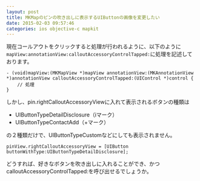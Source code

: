 ```yaml
---
layout: post
title: MKMapのピンの吹き出しに表示するUIButtonの画像を変更したい
date: 2015-02-03 09:57:46
categories: ios objective-c mapkit
---
```

<p>現在コールアウトをクリックすると処理が行われるように、以下のように<code>mapView:annotationView:calloutAccessoryControlTapped:</code>に処理を記述しております。</p>

```
- (void)mapView:(MKMapView *)mapView annotationView:(MKAnnotationView *)annotationView calloutAccessoryControlTapped:(UIControl *)control { 
    // 処理
}
```

<p>しかし、pin.rightCalloutAccessoryViewに入れて表示されるボタンの種類は</p>

<ul>
<li>UIButtonTypeDetailDisclosure（iマーク）</li>
<li>UIButtonTypeContactAdd（+マーク）</li>
</ul>

<p>の２種類だけで、UIButtonTypeCustomなどにしても表示されません。</p>

```
pinView.rightCalloutAccessoryView = [UIButton buttonWithType:UIButtonTypeDetailDisclosure];
```

<p>どうすれば、好きなボタンを吹き出しに入れることができ、かつcalloutAccessoryControlTapped:を呼び出せるでしょうか。</p>
